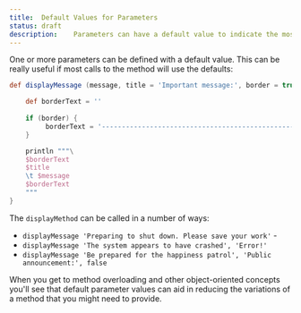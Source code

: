 ```yaml
---
title:	Default Values for Parameters
status:	draft
description:	Parameters can have a default value to indicate the most likely usage
---
```


One or more parameters can be defined with a default value. This can be really useful if most calls to the method will use the defaults:

```groovy
def displayMessage (message, title = 'Important message:', border = true) {

    def borderText = ''
    
    if (border) {
         borderText = '-----------------------------------------------------------'
    }

    println """\
    $borderText
    $title
    \t $message
    $borderText
    """
}
```

The `displayMethod` can be called in a number of ways:

* `displayMessage 'Preparing to shut down. Please save your work'` - 
* `displayMessage 'The system appears to have crashed', 'Error!'`
* `displayMessage 'Be prepared for the happiness patrol', 'Public announcement:', false` 

When you get to method overloading and other object-oriented concepts you'll see that default parameter values can aid in reducing the variations of a method that you might need to provide.




